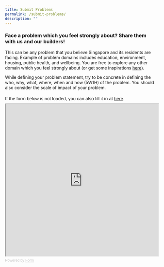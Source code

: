 ```yaml
---
title: Submit Problems
permalink: /submit-problems/
description: ""
---
```

### **Face a problem which you feel strongly about? Share them with us and our builders!**
This can be any problem that you believe Singapore and its residents are facing. Example of problem domains includes education, environment, housing, public health, and wellbeing. You are free to explore any other domain which you feel strongly about (or get some inspirations&nbsp;[here](https://newnaratif.com/the-23-most-important-issues-facing-singapore-in-2022/)).

While defining your problem statement, try to be concrete in defining the who, why, what, where, when and how (5W1H) of the problem. You should also consider the scale of impact of your problem.

<div style="font-family: Sans-Serif; font-size: 15px; color: #000; opacity: 0.9; padding-top: 5px; padding-bottom: 8px;"> If the form below is not loaded, you can also fill it in at <a href="https://form.gov.sg/64411d6715a3e20011a6641f">here</a>. </div> 
<iframe style="width: 100%; height: 500px" src="https://form.gov.sg/64411d6715a3e20011a6641f" id="iframe"></iframe> <div style="font-family: Sans-Serif; font-size: 12px; color: #999; opacity: 0.5; padding-top: 5px;"> Powered by <a style="color: #999" href="https://form.gov.sg">Form</a> </div>